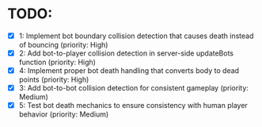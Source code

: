 # TODO:

- [x] 1: Implement bot boundary collision detection that causes death instead of bouncing (priority: High)
- [x] 2: Add bot-to-player collision detection in server-side updateBots function (priority: High)
- [x] 4: Implement proper bot death handling that converts body to dead points (priority: High)
- [x] 3: Add bot-to-bot collision detection for consistent gameplay (priority: Medium)
- [x] 5: Test bot death mechanics to ensure consistency with human player behavior (priority: Medium)
